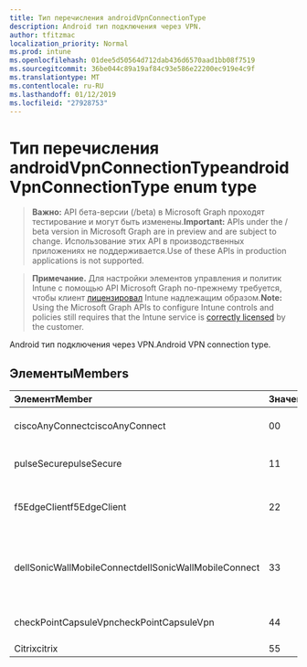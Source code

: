 ```yaml
---
title: Тип перечисления androidVpnConnectionType
description: Android тип подключения через VPN.
author: tfitzmac
localization_priority: Normal
ms.prod: intune
ms.openlocfilehash: 01dee5d50564d712dab436d6570aad1bb08f7519
ms.sourcegitcommit: 36be044c89a19af84c93e586e22200ec919e4c9f
ms.translationtype: MT
ms.contentlocale: ru-RU
ms.lasthandoff: 01/12/2019
ms.locfileid: "27928753"
---
```

# <a name="androidvpnconnectiontype-enum-type"></a><span data-ttu-id="6cf50-103">Тип перечисления androidVpnConnectionType</span><span class="sxs-lookup"><span data-stu-id="6cf50-103">androidVpnConnectionType enum type</span></span>

> <span data-ttu-id="6cf50-104">**Важно:** API бета-версии (/beta) в Microsoft Graph проходят тестирование и могут быть изменены.</span><span class="sxs-lookup"><span data-stu-id="6cf50-104">**Important:** APIs under the / beta version in Microsoft Graph are in preview and are subject to change.</span></span> <span data-ttu-id="6cf50-105">Использование этих API в производственных приложениях не поддерживается.</span><span class="sxs-lookup"><span data-stu-id="6cf50-105">Use of these APIs in production applications is not supported.</span></span>

> <span data-ttu-id="6cf50-106">**Примечание.** Для настройки элементов управления и политик Intune с помощью API Microsoft Graph по-прежнему требуется, чтобы клиент [лицензировал](https://go.microsoft.com/fwlink/?linkid=839381) Intune надлежащим образом.</span><span class="sxs-lookup"><span data-stu-id="6cf50-106">**Note:** Using the Microsoft Graph APIs to configure Intune controls and policies still requires that the Intune service is [correctly licensed](https://go.microsoft.com/fwlink/?linkid=839381) by the customer.</span></span>

<span data-ttu-id="6cf50-107">Android тип подключения через VPN.</span><span class="sxs-lookup"><span data-stu-id="6cf50-107">Android VPN connection type.</span></span>
## <a name="members"></a><span data-ttu-id="6cf50-108">Элементы</span><span class="sxs-lookup"><span data-stu-id="6cf50-108">Members</span></span>
|<span data-ttu-id="6cf50-109">Элемент</span><span class="sxs-lookup"><span data-stu-id="6cf50-109">Member</span></span>|<span data-ttu-id="6cf50-110">Значение</span><span class="sxs-lookup"><span data-stu-id="6cf50-110">Value</span></span>|<span data-ttu-id="6cf50-111">Описание</span><span class="sxs-lookup"><span data-stu-id="6cf50-111">Description</span></span>|
|:---|:---|:---|
|<span data-ttu-id="6cf50-112">ciscoAnyConnect</span><span class="sxs-lookup"><span data-stu-id="6cf50-112">ciscoAnyConnect</span></span>|<span data-ttu-id="6cf50-113">0</span><span class="sxs-lookup"><span data-stu-id="6cf50-113">0</span></span>|<span data-ttu-id="6cf50-114">Cisco AnyConnect.</span><span class="sxs-lookup"><span data-stu-id="6cf50-114">Cisco AnyConnect.</span></span>|
|<span data-ttu-id="6cf50-115">pulseSecure</span><span class="sxs-lookup"><span data-stu-id="6cf50-115">pulseSecure</span></span>|<span data-ttu-id="6cf50-116">1</span><span class="sxs-lookup"><span data-stu-id="6cf50-116">1</span></span>|<span data-ttu-id="6cf50-117">Обеспечение безопасной Pulse.</span><span class="sxs-lookup"><span data-stu-id="6cf50-117">Pulse Secure.</span></span>|
|<span data-ttu-id="6cf50-118">f5EdgeClient</span><span class="sxs-lookup"><span data-stu-id="6cf50-118">f5EdgeClient</span></span>|<span data-ttu-id="6cf50-119">2</span><span class="sxs-lookup"><span data-stu-id="6cf50-119">2</span></span>|<span data-ttu-id="6cf50-120">F5 Клиент пограничного сервера.</span><span class="sxs-lookup"><span data-stu-id="6cf50-120">F5 Edge Client.</span></span>|
|<span data-ttu-id="6cf50-121">dellSonicWallMobileConnect</span><span class="sxs-lookup"><span data-stu-id="6cf50-121">dellSonicWallMobileConnect</span></span>|<span data-ttu-id="6cf50-122">3</span><span class="sxs-lookup"><span data-stu-id="6cf50-122">3</span></span>|<span data-ttu-id="6cf50-123">Подключение мобильного устройства SonicWALL Dell.</span><span class="sxs-lookup"><span data-stu-id="6cf50-123">Dell SonicWALL Mobile Connection.</span></span>|
|<span data-ttu-id="6cf50-124">checkPointCapsuleVpn</span><span class="sxs-lookup"><span data-stu-id="6cf50-124">checkPointCapsuleVpn</span></span>|<span data-ttu-id="6cf50-125">4</span><span class="sxs-lookup"><span data-stu-id="6cf50-125">4</span></span>|<span data-ttu-id="6cf50-126">Проверьте точку капсула VPN.</span><span class="sxs-lookup"><span data-stu-id="6cf50-126">Check Point Capsule VPN.</span></span>|
|<span data-ttu-id="6cf50-127">Citrix</span><span class="sxs-lookup"><span data-stu-id="6cf50-127">citrix</span></span>|<span data-ttu-id="6cf50-128">5</span><span class="sxs-lookup"><span data-stu-id="6cf50-128">5</span></span>|<span data-ttu-id="6cf50-129">Citrix</span><span class="sxs-lookup"><span data-stu-id="6cf50-129">Citrix</span></span>|





